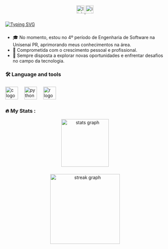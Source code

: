 
###

<div align="center">
  <!-- LinkedIn -->
  <a href="https://www.linkedin.com/in/stela-david-steiner-35998a20b?utm_source=share&utm_campaign=share_via&utm_content=profile&utm_medium=android_app" target="_blank">
    <img src="https://img.shields.io/static/v1?message=LinkedIn&logo=linkedin&label=&color=0077B5&logoColor=white&labelColor=&style=for-the-badge" height="25" alt="linkedin logo" />
  </a>
  
  <!-- Instagram -->
  <a href="https://www.instagram.com/stela_david_steiner?igsh=eWVlemZpcTZraG50" target="_blank">
    <img src="https://img.shields.io/static/v1?message=Instagram&logo=instagram&label=&color=E4405F&logoColor=white&labelColor=&style=for-the-badge" height="25" alt="instagram logo" />
  </a>
</div>

###

<a href="https://git.io/typing-svg"><img src="https://readme-typing-svg.demolab.com?font=Fira+Code&pause=1000&width=435&lines=Olá, sou a Stela!!!+" alt="Typing SVG" /></a>

###

- 🎓 No momento, estou no 4º período de Engenharia de Software na Unisenai PR, aprimorando meus conhecimentos na área.
- 🌱 Comprometida com o crescimento pessoal e profissional.
- 🌟 Sempre disposta a explorar novas oportunidades e enfrentar desafios no campo da tecnologia.

###

<h3 align="left">🛠 Language and tools</h3>

###

<div align="left">
  <img src="https://cdn.jsdelivr.net/gh/devicons/devicon/icons/c/c-original.svg" height="40" alt="c logo"  />
  <img width="12" />
  <img src="https://cdn.jsdelivr.net/gh/devicons/devicon/icons/python/python-original.svg" height="40" alt="python logo"  />
  <img width="12" />
  <img src="https://cdn.jsdelivr.net/gh/devicons/devicon/icons/r/r-original.svg" height="40" alt="r logo"  />
</div>

###

###

<h3 align="left">🔥   My Stats :</h3>

<div align="center">
  <img src="https://github-readme-stats.vercel.app/api?username=steladavidsteiner&hide_title=false&hide_rank=true&show_icons=true&include_all_commits=true&count_private=true&disable_animations=false&theme=nightowl&locale=en&hide_border=false&order=1" height="150" alt="stats graph"  />
</div>

###

###

<div align="center">
  <img src="https://streak-stats.demolab.com?user=StelaDavidSteiner&locale=en&mode=daily&theme=nightowl&hide_border=false&border_radius=5&order=3" height="220" alt="streak graph"  />
</div>



###
